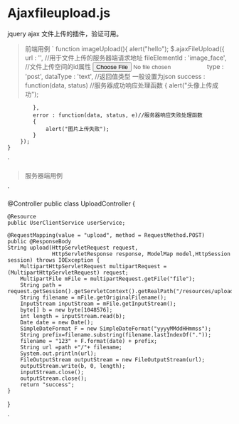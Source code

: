 # Ajaxfileupload.js
jquery ajax 文件上传的插件，验证可用。

> 前端用例
`
function imageUpload(){
        alert("hello");
        $.ajaxFileUpload({
            url : '', //用于文件上传的服务器端请求地址
            fileElementId : 'image_face', //文件上传空间的id属性  <input type="file" id="file" name="file" />
            type : 'post',
            dataType : 'text', //返回值类型 一般设置为json
            success : function(data, status) //服务器成功响应处理函数
            {
                alert("头像上传成功");
                
            },
            error : function(data, status, e)//服务器响应失败处理函数
            {
                alert("图片上传失败");
            }
        });
    }
`

> 服务器端用例

`

@Controller
public class UploadController {

    @Resource
    public UserClientService userService;

    @RequestMapping(value = "upload", method = RequestMethod.POST)
    public @ResponseBody
    String upload(HttpServletRequest request,
                  HttpServletResponse response, ModelMap model,HttpSession session) throws IOException {
        MultipartHttpServletRequest multipartRequest = (MultipartHttpServletRequest) request;
        MultipartFile mFile = multipartRequest.getFile("file");
        String path = request.getSession().getServletContext().getRealPath("/resources/upload");
        String filename = mFile.getOriginalFilename();
        InputStream inputStream = mFile.getInputStream();
        byte[] b = new byte[1048576];
        int length = inputStream.read(b);
        Date date = new Date();
        SimpleDateFormat F = new SimpleDateFormat("yyyyMMddHHmmss");
        String prefix=filename.substring(filename.lastIndexOf("."));
        filename = "123" + F.format(date) + prefix;
        String url =path +"/"+ filename;
        System.out.println(url);
        FileOutputStream outputStream = new FileOutputStream(url);
        outputStream.write(b, 0, length);
        inputStream.close();
        outputStream.close();
        return "success";
    }
}


`
